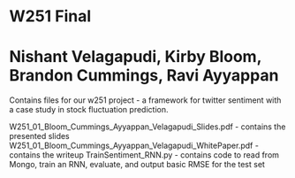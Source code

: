 # W251 Final
# Nishant Velagapudi, Kirby Bloom, Brandon Cummings, Ravi Ayyappan

Contains files for our w251 project - a framework for twitter sentiment with a case study in stock fluctuation prediction.

W251_01_Bloom_Cummings_Ayyappan_Velagapudi_Slides.pdf - contains the presented slides
W251_01_Bloom_Cummings_Ayyappan_Velagapudi_WhitePaper.pdf - contains the writeup
TrainSentiment_RNN.py - contains code to read from Mongo, train an RNN, evaluate, and output basic RMSE for the test set

